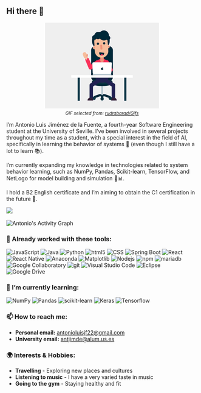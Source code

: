 ## Hi there 👋

<div align="center">
  <img src="hi.gif" alt="Hello" width="300"/>
  <br>
  <small><em>GIF selected from: <a href="https://github.com/rudrabarad/Gifs">rudrabarad/Gifs</a></em></small>
</div>

I’m Antonio Luis Jiménez de la Fuente, a fourth-year Software Engineering student at the University of Seville. I’ve been involved in several projects throughout my time as a student, with a special interest in the field of AI, specifically in learning the behavior of systems 🤖 (even though I still have a lot to learn 📚).

I’m currently expanding my knowledge in technologies related to system behavior learning, such as NumPy, Pandas, Scikit-learn, TensorFlow, and NetLogo for model building and simulation 🧠📊.

I hold a B2 English certificate and I’m aiming to obtain the C1 certification in the future 🎯.


![](https://github-profile-summary-cards.vercel.app/api/cards/profile-details?username=antonioluisjf22&theme=tokyonight)

![Antonio's Activity Graph](https://github-readme-activity-graph.vercel.app/graph?username=antonioluisjf22&theme=vue)

<h3>🔭 Already worked with these tools:</h3>
<p>
  <img alt="JavaScript" src="https://img.shields.io/badge/JavaScript-F7DF1E?logo=javascript&logoColor=000">
  <img alt="Java" src="https://img.shields.io/badge/Java-%23ED8B00.svg?logo=openjdk&logoColor=white">
  <img alt="Python" src="https://img.shields.io/badge/Python-3776AB?logo=python&logoColor=fff">
  <img alt="html5" src="https://img.shields.io/badge/-HTML5-E34F26?style=flat-square&logo=html5&logoColor=white" />
  <img alt="CSS" src="https://img.shields.io/badge/CSS-639?logo=css&logoColor=fff">
  <img alt="Spring Boot" src="https://img.shields.io/badge/Spring%20Boot-6DB33F?logo=springboot&logoColor=fff">
  <img alt="React" src="https://img.shields.io/badge/React-%2320232a.svg?logo=react&logoColor=%2361DAFB" />
  <img alt="React Native" src="https://img.shields.io/badge/React_Native-%2320232a.svg?logo=react&logoColor=%2361DAFB">
  <img alt="Anaconda" src="https://img.shields.io/badge/Anaconda-44A833?logo=anaconda&logoColor=fff">
  <img alt="Matplotlib" src="https://custom-icon-badges.demolab.com/badge/Matplotlib-71D291?logo=matplotlib&logoColor=fff">
  <img alt="Nodejs" src="https://img.shields.io/badge/-Nodejs-43853d?style=flat-square&logo=Node.js&logoColor=white" />
  <img alt="npm" src="https://img.shields.io/badge/-NPM-CB3837?style=flat-square&logo=npm&logoColor=white" />
  <img alt="mariadb" src="https://img.shields.io/badge/MariaDB-003545?logo=mariadb&logoColor=white">
  <img alt="Google Collaboratory" src="https://img.shields.io/badge/Google%20Colab-F9AB00?logo=googlecolab&logoColor=fff">
  <img alt="git" src="https://img.shields.io/badge/-Git-F05032?style=flat-square&logo=git&logoColor=white" />
  <img alt="Visual Studio Code" src="https://custom-icon-badges.demolab.com/badge/Visual%20Studio%20Code-0078d7.svg?logo=vsc&logoColor=white">
  <img alt="Eclipse" src="https://img.shields.io/badge/Eclipse-FE7A16.svg?logo=Eclipse&logoColor=white">
  <img alt="Google Drive" src="https://img.shields.io/badge/Google%20Drive-4285F4?logo=googledrive&logoColor=fff)">
</p>

<h3>🌱 I’m currently learning:</h3>
<p>
    <img alt="NumPy" src="https://img.shields.io/badge/NumPy-4DABCF?logo=numpy&logoColor=fff">
    <img alt="Pandas" src="https://img.shields.io/badge/Pandas-150458?logo=pandas&logoColor=fff">
    <img alt="scikit-learn" src="https://img.shields.io/badge/-scikit--learn-%23F7931E?logo=scikit-learn&logoColor=white">
    <img alt="Keras" src="https://img.shields.io/badge/Keras-D00000?logo=keras&logoColor=fff">
    <img alt="Tensorflow" src="https://img.shields.io/badge/TensorFlow-ff8f00?logo=tensorflow&logoColor=white">
</p>


<h3>📫 How to reach me:</h3>

- **Personal email:** antonioluisjf22@gmail.com
- **University email:** antjimde@alum.us.es

<h3>🌍 Interests & Hobbies:</h3>

- **Travelling** - Exploring new places and cultures
- **Listening to music** - I have a very varied taste in music
- **Going to the gym** - Staying healthy and fit
